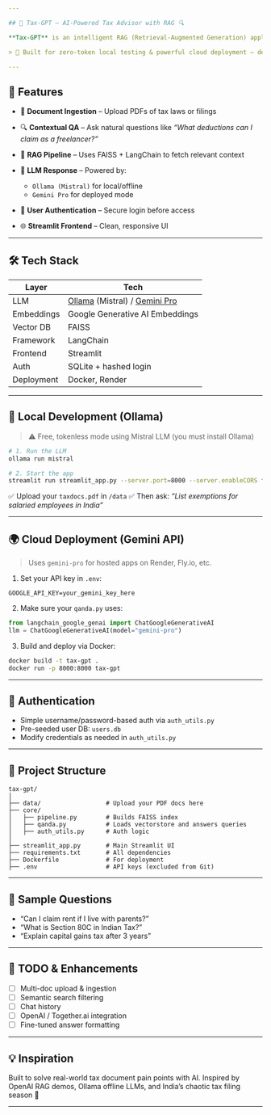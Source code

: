 ```yaml
---

## 🧾 Tax-GPT – AI-Powered Tax Advisor with RAG 🔍

**Tax-GPT** is an intelligent RAG (Retrieval-Augmented Generation) application built with **LangChain**, **FAISS**, **Gemini/Ollama**, and **Streamlit**. It helps users upload tax documents and ask natural language questions to receive accurate, context-aware answers.

> 📌 Built for zero-token local testing & powerful cloud deployment – deploy it or run it entirely offline!

---
```


## 🚀 Features

* 📄 **Document Ingestion** – Upload PDFs of tax laws or filings
* 🔍 **Contextual QA** – Ask natural questions like *“What deductions can I claim as a freelancer?”*
* 🧠 **RAG Pipeline** – Uses FAISS + LangChain to fetch relevant context
* 💬 **LLM Response** – Powered by:

  * `Ollama (Mistral)` for local/offline
  * `Gemini Pro` for deployed mode
* 👥 **User Authentication** – Secure login before access
* 🌐 **Streamlit Frontend** – Clean, responsive UI

---

## 🛠️ Tech Stack

| Layer      | Tech                                                                         |
| ---------- | ---------------------------------------------------------------------------- |
| LLM        | [Ollama](https://ollama.com) (Mistral) / [Gemini Pro](https://ai.google.dev) |
| Embeddings | Google Generative AI Embeddings                                              |
| Vector DB  | FAISS                                                                        |
| Framework  | LangChain                                                                    |
| Frontend   | Streamlit                                                                    |
| Auth       | SQLite + hashed login                                                        |
| Deployment | Docker, Render                                                               |

---

## 🧪 Local Development (Ollama)

> ⚠️ Free, tokenless mode using Mistral LLM (you must install Ollama)

```bash
# 1. Run the LLM
ollama run mistral

# 2. Start the app
streamlit run streamlit_app.py --server.port=8000 --server.enableCORS false
```

✅ Upload your `taxdocs.pdf` in `/data`
✅ Then ask: *“List exemptions for salaried employees in India”*

---

## 🌍 Cloud Deployment (Gemini API)

> Uses `gemini-pro` for hosted apps on Render, Fly.io, etc.

1. Set your API key in `.env`:

```env
GOOGLE_API_KEY=your_gemini_key_here
```

2. Make sure your `qanda.py` uses:

```python
from langchain_google_genai import ChatGoogleGenerativeAI
llm = ChatGoogleGenerativeAI(model="gemini-pro")
```

3. Build and deploy via Docker:

```bash
docker build -t tax-gpt .
docker run -p 8000:8000 tax-gpt
```

---

## 🔐 Authentication

* Simple username/password-based auth via `auth_utils.py`
* Pre-seeded user DB: `users.db`
* Modify credentials as needed in `auth_utils.py`

---

## 📁 Project Structure

```
tax-gpt/
│
├── data/                  # Upload your PDF docs here
├── core/
│   ├── pipeline.py        # Builds FAISS index
│   ├── qanda.py           # Loads vectorstore and answers queries
│   ├── auth_utils.py      # Auth logic
│
├── streamlit_app.py       # Main Streamlit UI
├── requirements.txt       # All dependencies
├── Dockerfile             # For deployment
├── .env                   # API keys (excluded from Git)
```

---

## 🧠 Sample Questions

* “Can I claim rent if I live with parents?”
* “What is Section 80C in Indian Tax?”
* “Explain capital gains tax after 3 years”

---

## 🧩 TODO & Enhancements

* [ ] Multi-doc upload & ingestion
* [ ] Semantic search filtering
* [ ] Chat history
* [ ] OpenAI / Together.ai integration
* [ ] Fine-tuned answer formatting

---

## 💡 Inspiration

Built to solve real-world tax document pain points with AI.
Inspired by OpenAI RAG demos, Ollama offline LLMs, and India’s chaotic tax filing season 💸

---

